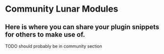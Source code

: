 # Community Lunar Modules

## Here is where you can share your plugin snippets for others to make use of.

TODO should probably be in community section
